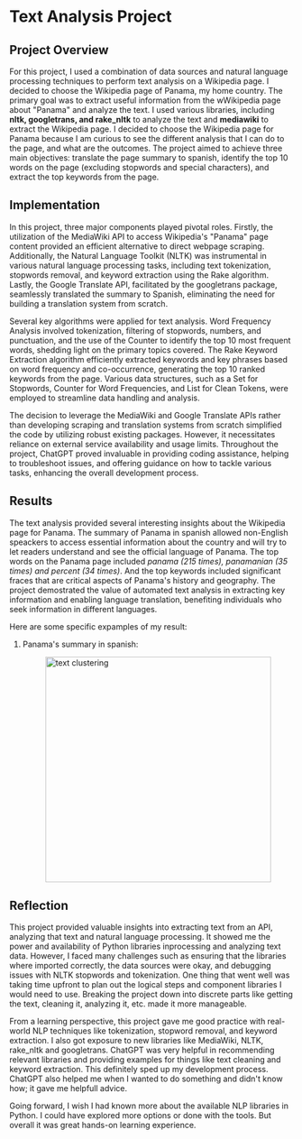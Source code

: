 # Text Analysis Project

## Project Overview
For this project, I used a combination of data sources and natural language processing techniques to perform text analysis on a Wikipedia page. I decided to choose the Wikipedia page of Panama, my home country. The primary goal was to extract useful information from the wWikipedia page about "Panama" and analyze the text. I used various libraries, including **nltk, googletrans, and rake_nltk** to analyze the text and **mediawiki** to extract the Wikipedia page. I decided to choose the Wikipedia page for Panama because I am curious to see the different analysis that I can do to the page, and what are the outcomes. The project aimed to achieve three main objectives: translate the page summary to spanish, identify the top 10 words on the page (excluding stopwords and special characters), and extract the top keywords from the page.

## Implementation
In this project, three major components played pivotal roles. Firstly, the utilization of the MediaWiki API to access Wikipedia's "Panama" page content provided an efficient alternative to direct webpage scraping. Additionally, the Natural Language Toolkit (NLTK) was instrumental in various natural language processing tasks, including text tokenization, stopwords removal, and keyword extraction using the Rake algorithm. Lastly, the Google Translate API, facilitated by the googletrans package, seamlessly translated the summary to Spanish, eliminating the need for building a translation system from scratch.

Several key algorithms were applied for text analysis. Word Frequency Analysis involved tokenization, filtering of stopwords, numbers, and punctuation, and the use of the Counter to identify the top 10 most frequent words, shedding light on the primary topics covered. The Rake Keyword Extraction algorithm efficiently extracted keywords and key phrases based on word frequency and co-occurrence, generating the top 10 ranked keywords from the page. Various data structures, such as a Set for Stopwords, Counter for Word Frequencies, and List for Clean Tokens, were employed to streamline data handling and analysis.

The decision to leverage the MediaWiki and Google Translate APIs rather than developing scraping and translation systems from scratch simplified the code by utilizing robust existing packages. However, it necessitates reliance on external service availability and usage limits. Throughout the project, ChatGPT proved invaluable in providing coding assistance, helping to troubleshoot issues, and offering guidance on how to tackle various tasks, enhancing the overall development process.

## Results
The text analysis provided several interesting insights about the Wikipedia page for Panama. The summary of Panama in spanish allowed non-English speackers to access essential information about the country and will try to let readers understand and see the official language of Panama. The top words on the Panama page included *panama (215 times), panamanian (35 times) and percent (34 times)*. And the top keywords included significant fraces that are critical aspects of Panama's history and geography.
The project demostrated the value of automated text analysis in extracting key information and enabling language translation, benefiting individuals who seek information in different languages.

Here are some specific expamples of my result:
1. Panama's summary in spanish:
   
   <!-- ![Panama's summary in spanish.](Desktop/spanishsummary.png) -->
   <img src="file:///C:/Users/ldayan1/Desktop/spanishsummary.png" width="400" alt="text clustering" style="display:block; margin:10px auto;"/>

## Reflection
This project provided valuable insights into extracting text from an API, analyzing that text and natural language processing. It showed me the power and availability of Python libraries inprocessing and analyzing text data. However, I faced many challenges such as ensuring that the libraries where imported correctly, the data sources were okay, and debugging issues with NLTK stopwords and tokenization. One thing that went well was taking time upfront to plan out the logical steps and component libraries I would need to use. Breaking the project down into discrete parts like getting the text, cleaning it, analyzing it, etc. made it more manageable.

From a learning perspective, this project gave me good practice with real-world NLP techniques like tokenization, stopword removal, and keyword extraction. I also got exposure to new libraries like MediaWiki, NLTK, rake_nltk and googletrans. ChatGPT was very helpful in recommending relevant libraries and providing examples for things like text cleaning and keyword extraction. This definitely sped up my development process. ChatGPT also helped me when I wanted to do something and didn't know how; it gave me helpfull advice. 

Going forward, I wish I had known more about the available NLP libraries in Python. I could have explored more options or done with the tools. But overall it was great hands-on learning experience.


